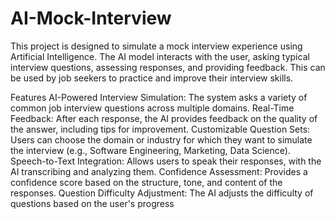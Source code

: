 # AI-Mock-Interview
This project is designed to simulate a mock interview experience using Artificial Intelligence. The AI model interacts with the user, asking typical interview questions, assessing responses, and providing feedback. This can be used by job seekers to practice and improve their interview skills.

Features
AI-Powered Interview Simulation: The system asks a variety of common job interview questions across multiple domains.
Real-Time Feedback: After each response, the AI provides feedback on the quality of the answer, including tips for improvement.
Customizable Question Sets: Users can choose the domain or industry for which they want to simulate the interview (e.g., Software Engineering, Marketing, Data Science).
Speech-to-Text Integration: Allows users to speak their responses, with the AI transcribing and analyzing them.
Confidence Assessment: Provides a confidence score based on the structure, tone, and content of the responses.
Question Difficulty Adjustment: The AI adjusts the difficulty of questions based on the user's progress
